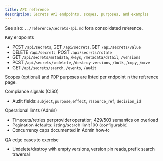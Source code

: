 ```yaml
---
title: API reference
description: Secrets API endpoints, scopes, purposes, and examples
---
```


See also: `../reference/secrets-api.md` for a consolidated reference.

Key endpoints

- POST `/api/secrets`, GET `/api/secrets`, GET `/api/secrets/value`
- DELETE `/api/secrets`, POST `/api/secrets/rotate`
- GET `/api/secrets/metadata`, `/keys`, `/metadata/detail`, `/versions`
- POST `/api/secrets/undelete`, `/destroy-versions`, `/bulk`, `/copy`, `/move`
- GET `/api/secrets/search`, `/events`, `/audit`

Scopes (optional) and PDP purposes are listed per endpoint in the reference page.

Compliance signals (CISO)

- Audit fields: `subject`, `purpose`, `effect`, `resource_ref`, `decision_id`

Operational limits (Admin)

- Timeouts/retries per provider operation; 429/503 semantics on overload
- Pagination defaults: listing/search limit 100 (configurable)
- Concurrency caps documented in Admin how‑to

QA edge cases to exercise

- Undelete/destroy with empty versions, version pin reads, prefix search traversal


